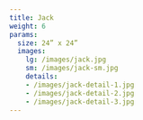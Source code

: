 ```yaml
---
title: Jack
weight: 6
params:
  size: 24” x 24”
  images:
    lg: /images/jack.jpg
    sm: /images/jack-sm.jpg
    details:
    - /images/jack-detail-1.jpg
    - /images/jack-detail-2.jpg
    - /images/jack-detail-3.jpg
---
```

